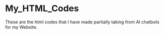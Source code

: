 # My_HTML_Codes
These are the html codes that I have made partially taking from AI chatbots for my Website.
